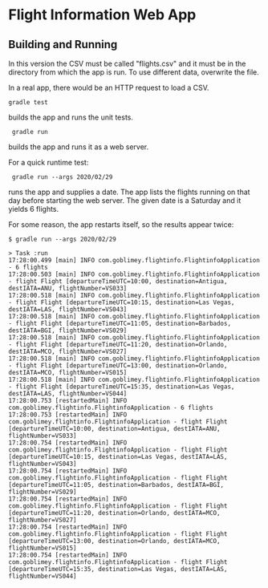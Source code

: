 # Flight Information Web App

## Building and Running

In this version the CSV must be called "flights.csv" and it must be in the directory from which the app is run.
To use different data,
overwrite the file.

In a real app,
there would be an HTTP request to load a CSV.

    gradle test
    
builds the app and runs the unit tests.

     gradle run
     
builds the app and runs it as a web server.

For a quick runtime test:

     gradle run --args 2020/02/29

runs the app and supplies a date.
The app lists the flights running on that day
before starting the web server.
The given date is a Saturday
and it yields 6 flights.

For some reason, the app restarts itself, so the results appear twice:

```
$ gradle run --args 2020/02/29

> Task :run
17:28:00.499 [main] INFO com.goblimey.flightinfo.FlightinfoApplication - 6 flights
17:28:00.503 [main] INFO com.goblimey.flightinfo.FlightinfoApplication - flight Flight [departureTimeUTC=10:00, destination=Antigua, destIATA=ANU, flightNumber=VS033]
17:28:00.518 [main] INFO com.goblimey.flightinfo.FlightinfoApplication - flight Flight [departureTimeUTC=10:15, destination=Las Vegas, destIATA=LAS, flightNumber=VS043]
17:28:00.518 [main] INFO com.goblimey.flightinfo.FlightinfoApplication - flight Flight [departureTimeUTC=11:05, destination=Barbados, destIATA=BGI, flightNumber=VS029]
17:28:00.518 [main] INFO com.goblimey.flightinfo.FlightinfoApplication - flight Flight [departureTimeUTC=11:20, destination=Orlando, destIATA=MCO, flightNumber=VS027]
17:28:00.518 [main] INFO com.goblimey.flightinfo.FlightinfoApplication - flight Flight [departureTimeUTC=13:00, destination=Orlando, destIATA=MCO, flightNumber=VS015]
17:28:00.518 [main] INFO com.goblimey.flightinfo.FlightinfoApplication - flight Flight [departureTimeUTC=15:35, destination=Las Vegas, destIATA=LAS, flightNumber=VS044]
17:28:00.753 [restartedMain] INFO com.goblimey.flightinfo.FlightinfoApplication - 6 flights
17:28:00.753 [restartedMain] INFO com.goblimey.flightinfo.FlightinfoApplication - flight Flight [departureTimeUTC=10:00, destination=Antigua, destIATA=ANU, flightNumber=VS033]
17:28:00.754 [restartedMain] INFO com.goblimey.flightinfo.FlightinfoApplication - flight Flight [departureTimeUTC=10:15, destination=Las Vegas, destIATA=LAS, flightNumber=VS043]
17:28:00.754 [restartedMain] INFO com.goblimey.flightinfo.FlightinfoApplication - flight Flight [departureTimeUTC=11:05, destination=Barbados, destIATA=BGI, flightNumber=VS029]
17:28:00.754 [restartedMain] INFO com.goblimey.flightinfo.FlightinfoApplication - flight Flight [departureTimeUTC=11:20, destination=Orlando, destIATA=MCO, flightNumber=VS027]
17:28:00.754 [restartedMain] INFO com.goblimey.flightinfo.FlightinfoApplication - flight Flight [departureTimeUTC=13:00, destination=Orlando, destIATA=MCO, flightNumber=VS015]
17:28:00.754 [restartedMain] INFO com.goblimey.flightinfo.FlightinfoApplication - flight Flight [departureTimeUTC=15:35, destination=Las Vegas, destIATA=LAS, flightNumber=VS044]
```

